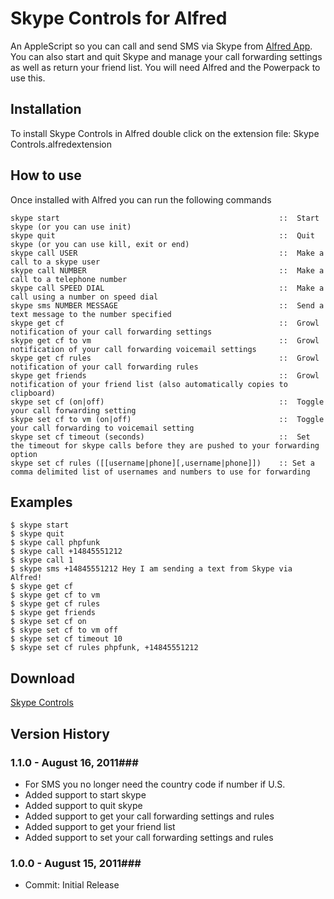 Skype Controls for Alfred
============

An AppleScript so you can call and send SMS via Skype from [Alfred App](http://alfredapp.com/). You can also start and quit Skype and manage your call forwarding settings as well as return your friend list. You will need Alfred and the Powerpack to use this.

Installation
----------------

To install Skype Controls in Alfred double click on the extension file: Skype Controls.alfredextension

How to use
----------------

Once installed with Alfred you can run the following commands

	skype start													::	Start skype (or you can use init)
	skype quit													::	Quit skype (or you can use kill, exit or end)
    skype call USER 											::  Make a call to a skype user
    skype call NUMBER 											::  Make a call to a telephone number
    skype call SPEED DIAL  										::  Make a call using a number on speed dial
    skype sms NUMBER MESSAGE									::  Send a text message to the number specified
	skype get cf												::	Growl notification of your call forwarding settings
	skype get cf to vm											::	Growl notification of your call forwarding voicemail settings
	skype get cf rules											::	Growl notification of your call forwarding rules
	skype get friends											::	Growl notification of your friend list (also automatically copies to clipboard)
	skype set cf (on|off)										::	Toggle your call forwarding setting
	skype set cf to vm (on|off)									::	Toggle your call forwarding to voicemail setting
	skype set cf timeout (seconds)								::	Set the timeout for skype calls before they are pushed to your forwarding option
	skype set cf rules ([[username|phone][,username|phone]])	:: Set a comma delimited list of usernames and numbers to use for forwarding
      

Examples
----------------
	$ skype start
	$ skype quit
	$ skype call phpfunk
    $ skype call +14845551212
    $ skype call 1
    $ skype sms +14845551212 Hey I am sending a text from Skype via Alfred!
	$ skype get cf
	$ skype get cf to vm
	$ skype get cf rules
	$ skype get friends
	$ skype set cf on
	$ skype set cf to vm off
	$ skype set cf timeout 10
	$ skype set cf rules phpfunk, +14845551212


Download
----------------
[Skype Controls](http://dl.dropbox.com/u/45930/Alfred%20Apps/Skype%20Controls/Skype%20Controls.alfredextension)
    

## Version History ##
### 1.1.0 - August 16, 2011###
 
- For SMS you no longer need the country code if number if U.S.
- Added support to start skype
- Added support to quit skype
- Added support to get your call forwarding settings and rules
- Added support to get your friend list
- Added support to set your call forwarding settings and rules

### 1.0.0 - August 15, 2011###
 
- Commit: Initial Release